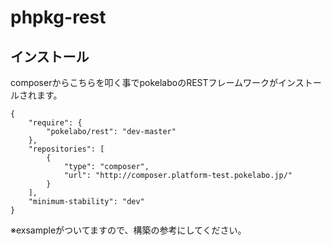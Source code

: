 phpkg-rest
==========

インストール
----------
composerからこちらを叩く事でpokelaboのRESTフレームワークがインストールされます。

    {
        "require": {
            "pokelabo/rest": "dev-master"
        },
        "repositories": [
            {
                "type": "composer",
                "url": "http://composer.platform-test.pokelabo.jp/"
            }
        ],
        "minimum-stability": "dev"
    }

※exsampleがついてますので、構築の参考にしてください。
